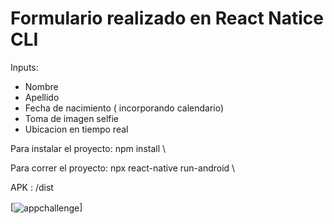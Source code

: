 # Formulario realizado en React Natice CLI

Inputs:
* Nombre
* Apellido
* Fecha de nacimiento ( incorporando calendario)
* Toma de imagen selfie
* Ubicacion en tiempo real


Para instalar el proyecto: npm install \

Para correr el proyecto: npx react-native run-android \

APK : /dist 



[<img align="center" alt="appchallenge" src="https://i.picasion.com/pic90/16307530ee5a4fee8e09e121a4b2122b.gif"/>]
